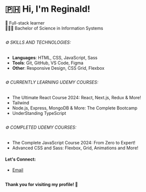 <h1>🇵🇭 Hi, I'm Reginald!</h1>


📌 Full-stack learner</br>
👨🏼‍🎓 Bachelor of Science in Information Systems


## <h6>⚙️ SKILLS AND TECHNOLOGIES:</h6>
- **Languages**: HTML, CSS, JavaScript, Sass
- **Tools**: Git, GitHub, VS Code, Figma
- **Other**: Responsive Design, CSS Grid, Flexbox


## <h6>⚙️ CURRENTLY LEARNING UDEMY COURSES:</h6>
- The Ultimate React Course 2024: React, Next.js, Redux & More!
- Tailwind
- Node.js, Express, MongoDB & More: The Complete Bootcamp 
- UnderStanding TypeScript


## <h6>⚙️ COMPLETED UDEMY COURSES:</h6>
- The Complete JavaScript Course 2024: From Zero to Expert!<br>
- Advanced CSS and Sass: Flexbox, Grid, Animations and More!<br>

#### Let's Connect:
- [Email](reginaldhigoy01@gmail.com)

##
#### Thank you for visiting my profile! 🚀
